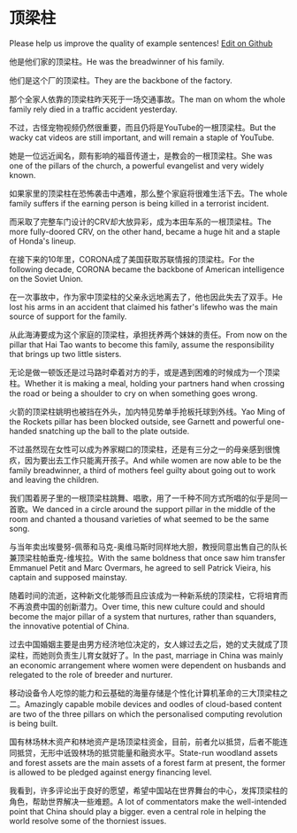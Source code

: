 # 顶梁柱

Please help us improve the quality of example sentences! [Edit on Github](https://github.com/jiyushe/jiyu-example-sentence-source/blob/main/chinese/dingliangzhu.md)

<p><span class="chinese">他是他们家的顶梁柱。</span><span class="english">He was the breadwinner of his family.</span></p>

<p><span class="chinese">他们是这个厂的顶梁柱。</span><span class="english">They are the backbone of the factory.</span></p>

<p><span class="chinese">那个全家人依靠的顶梁柱昨天死于一场交通事故。</span><span class="english">The man on whom the whole family rely died in a traffic accident yesterday.</span></p>

<p><span class="chinese">不过，古怪宠物视频仍然很重要，而且仍将是YouTube的一根顶梁柱。</span><span class="english">But the wacky cat videos are still important, and will remain a staple of YouTube.</span></p>

<p><span class="chinese">她是一位远近闻名，颇有影响的福音传道士，是教会的一根顶梁柱。</span><span class="english">She was one of the pillars of the church, a powerful evangelist and very widely known.</span></p>

<p><span class="chinese">如果家里的顶梁柱在恐怖袭击中遇难，那么整个家庭将很难生活下去。</span><span class="english">The whole family suffers if the earning person is being killed in a terrorist incident.</span></p>

<p><span class="chinese">而采取了完整车门设计的CRV却大放异彩，成为本田车系的一根顶梁柱。</span><span class="english">The more fully-doored CRV, on the other hand, became a huge hit and a staple of Honda's lineup.</span></p>

<p><span class="chinese">在接下来的10年里，CORONA成了美国获取苏联情报的顶梁柱。</span><span class="english">For the following decade, CORONA became the backbone of American intelligence on the Soviet Union.</span></p>

<p><span class="chinese">在一次事故中，作为家中顶梁柱的父亲永远地离去了，他也因此失去了双手。</span><span class="english">He lost his arms in an accident that claimed his father's lifewho was the main source of support for the family.</span></p>

<p><span class="chinese">从此海涛要成为这个家庭的顶梁柱，承担抚养两个妹妹的责任。</span><span class="english">From now on the pillar that Hai Tao wants to become this family, assume the responsibility that brings up two little sisters.</span></p>

<p><span class="chinese">无论是做一顿饭还是过马路时牵着对方的手，或是遇到困难的时候成为一个顶梁柱。</span><span class="english">Whether it is making a meal, holding your partners hand when crossing the road or being a shoulder to cry on when something goes wrong.</span></p>

<p><span class="chinese">火箭的顶梁柱姚明也被挡在外头，加内特见势单手抢板托球到外线。</span><span class="english">Yao Ming of the Rockets pillar has been blocked outside, see Garnett and powerful one-handed snatching up the ball to the plate outside.</span></p>

<p><span class="chinese">不过虽然现在女性可以成为养家糊口的顶梁柱，还是有三分之一的母亲感到很愧疚，因为要出去工作只能离开孩子。</span><span class="english">And while women are now able to be the family breadwinner, a third of mothers feel guilty about going out to work and leaving the children.</span></p>

<p><span class="chinese">我们围着房子里的一根顶梁柱跳舞、唱歌，用了一千种不同方式所唱的似乎是同一首歌。</span><span class="english">We danced in a circle around the support pillar in the middle of the room and chanted a thousand varieties of what seemed to be the same song.</span></p>

<p><span class="chinese">与当年卖出埃曼努-佩蒂和马克-奥维马斯时同样地大胆，教授同意出售自己的队长兼顶梁柱帕垂克-维埃拉。</span><span class="english">With the same boldness that once saw him transfer Emmanuel Petit and Marc Overmars, he agreed to sell Patrick Vieira, his captain and supposed mainstay.</span></p>

<p><span class="chinese">随着时间的流逝，这种新文化能够而且应该成为一种新系统的顶梁柱，它将培育而不再浪费中国的创新潜力。</span><span class="english">Over time, this new culture could and should become the major pillar of a system that nurtures, rather than squanders, the innovative potential of China.</span></p>

<p><span class="chinese">过去中国婚姻主要是由男方经济地位决定的，女人嫁过去之后，她的丈夫就成了顶梁柱，而她则负责生儿育女就好了。</span><span class="english">In the past, marriage in China was mainly an economic arrangement where women were dependent on husbands and relegated to the role of breeder and nurturer.</span></p>

<p><span class="chinese">移动设备令人吃惊的能力和云基础的海量存储是个性化计算机革命的三大顶梁柱之二。</span><span class="english">Amazingly capable mobile devices and oodles of cloud-based content are two of the three pillars on which the personalised computing revolution is being built.</span></p>

<p><span class="chinese">国有林场林木资产和林地资产是场顶梁柱资金，目前，前者允以抵贷，后者不能连同抵贷，无形中诋毁林场的抵贷能量和融资水平。</span><span class="english">State-run woodland assets and forest assets are the main assets of a forest farm at present, the former is allowed to be pledged against energy financing level.</span></p>

<p><span class="chinese">我看到，许多评论出于良好的愿望，希望中国站在世界舞台的中心，发挥顶梁柱的角色，帮助世界解决一些难题。</span><span class="english">A lot of commentators make the well-intended point that China should play a bigger. even a central role in helping the world resolve some of the thorniest issues.</span></p>

